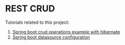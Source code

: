 # REST CRUD

Tutorials related to this project:

1. [Spring boot crud operations example with hibernate](https://howtodoinjava.com/spring-boot2/spring-boot-crud-hibernate/)
2. [Spring boot datasource configuration](https://howtodoinjava.com/spring-boot2/datasource-configuration/)